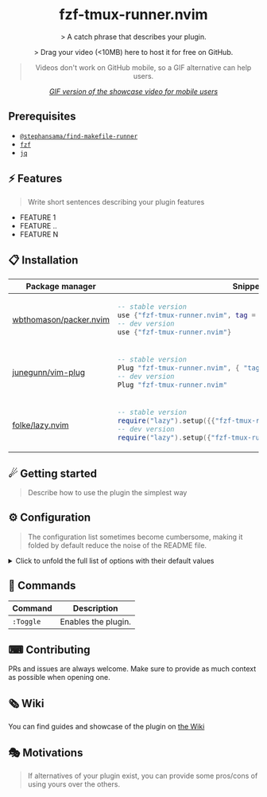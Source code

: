 <p align="center">
  <h1 align="center">fzf-tmux-runner.nvim</h2>
</p>

<p align="center">
    > A catch phrase that describes your plugin.
</p>

<div align="center">
    > Drag your video (<10MB) here to host it for free on GitHub.
</div>

<div align="center">

> Videos don't work on GitHub mobile, so a GIF alternative can help users.

_[GIF version of the showcase video for mobile users](SHOWCASE_GIF_LINK)_

</div>

## Prerequisites

- [`@stephansama/find-makefile-runner`](https://www.npmjs.com/package/@stephansama/find-makefile-targets)
- [`fzf`](https://github.com/junegunn/fzf)
- [`jq`](https://github.com/jqlang/jq)

## ⚡️ Features

> Write short sentences describing your plugin features

- FEATURE 1
- FEATURE ..
- FEATURE N

## 📋 Installation

<div align="center">
<table>
<thead>
<tr>
<th>Package manager</th>
<th>Snippet</th>
</tr>
</thead>
<tbody>
<tr>
<td>

[wbthomason/packer.nvim](https://github.com/wbthomason/packer.nvim)

</td>
<td>

```lua
-- stable version
use {"fzf-tmux-runner.nvim", tag = "*" }
-- dev version
use {"fzf-tmux-runner.nvim"}
```

</td>
</tr>
<tr>
<td>

[junegunn/vim-plug](https://github.com/junegunn/vim-plug)

</td>
<td>

```lua
-- stable version
Plug "fzf-tmux-runner.nvim", { "tag": "*" }
-- dev version
Plug "fzf-tmux-runner.nvim"
```

</td>
</tr>
<tr>
<td>

[folke/lazy.nvim](https://github.com/folke/lazy.nvim)

</td>
<td>

```lua
-- stable version
require("lazy").setup({{"fzf-tmux-runner.nvim", version = "*"}})
-- dev version
require("lazy").setup({"fzf-tmux-runner.nvim"})
```

</td>
</tr>
</tbody>
</table>
</div>

## ☄ Getting started

> Describe how to use the plugin the simplest way

## ⚙ Configuration

> The configuration list sometimes become cumbersome, making it folded by default reduce the noise of the README file.

<details>
<summary>Click to unfold the full list of options with their default values</summary>

> **Note**: The options are also available in Neovim by calling `:h fzf-tmux-runner.options`

```lua
require("fzf-tmux-runner").setup({
    -- you can copy the full list from lua/fzf-tmux-runner/config.lua
})
```

</details>

## 🧰 Commands

|   Command   |         Description        |
|-------------|----------------------------|
|  `:Toggle`  |     Enables the plugin.    |

## ⌨ Contributing

PRs and issues are always welcome. Make sure to provide as much context as possible when opening one.

## 🗞 Wiki

You can find guides and showcase of the plugin on [the Wiki](https://github.com/stephanrandle/fzf-tmux-runner.nvim/wiki)

## 🎭 Motivations

> If alternatives of your plugin exist, you can provide some pros/cons of using yours over the others.
